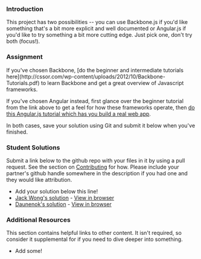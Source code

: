 ### Introduction
This project has two possibilities -- you can use Backbone.js if you'd like something that's a bit more explicit and well documented or Angular.js if you'd like to try something a bit more cutting edge.  Just pick one, don't try both (focus!).

### Assignment

<div class="lesson-content__panel" markdown="1">
If you've chosen Backbone, [do the beginner and intermediate tutorials here](http://cssor.com/wp-content/uploads/2012/10/Backbone-Tutorials.pdf) to learn Backbone and get a great overview of Javascript frameworks.

If you've chosen Angular instead, first glance over the beginner tutorial from the link above to get a feel for how these frameworks operate, then [do this Angular.js tutorial which has you build a real web app](http://docs.angularjs.org/tutorial).

In both cases, save your solution using Git and submit it below when you've finished.
</div>

### Student Solutions
Submit a link below to the github repo with your files in it by using a pull request.  See the section on [Contributing](http://github.com/grassroot-software/grassroot_curriculum/blob/master/contributing.md) for how.  Please include your partner's github handle somewhere in the description if you had one and they would like attribution.

* Add your solution below this line!
* [Jack Wong's solution](https://github.com/iamjackslayer/backbone-twitter-scroll) - [View in browser](https://nameless-spire-43337.herokuapp.com/)
* [Daunenok's solution](https://github.com/daunenok/phones-app) - [View in browser](https://daunenok.github.io/phones-app/)


### Additional Resources
This section contains helpful links to other content. It isn't required, so consider it supplemental for if you need to dive deeper into something.

* Add some!

